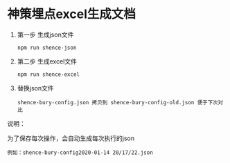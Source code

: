 <!--
 * @Author: shawn
 * @LastEditTime: 2020-01-14 20:33:29
 -->


# 神策埋点excel生成文档

1. 第一步  生成json文件

   ```
   npm run shence-json
   ```

2. 第二步  生成excel文件

   ```
   npm run shence-excel
   ```

3. 替换json文件

   ```
   shence-bury-config.json 拷贝到 shence-bury-config-old.json 便于下次对比
   ```

说明：

为了保存每次操作，会自动生成每次执行的json

```
例如：shence-bury-config2020-01-14 20/17/22.json
```

